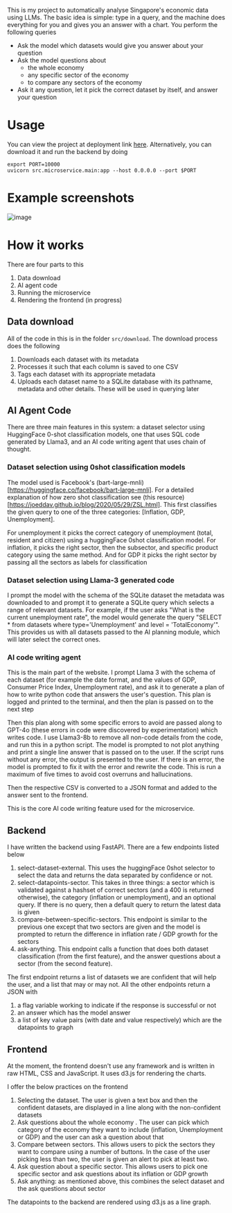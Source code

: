 This is my project to automatically analyse Singapore's economic data using LLMs. The basic idea is simple: type in a query, and the machine does everything for you and gives you an answer with a chart. You perform the following queries
- Ask the model which datasets would give you answer about your question
- Ask the model questions about
  * the whole economy
  * any specific sector of the economy
  * to compare any sectors of the economy
- Ask it any question, let it pick the correct dataset by itself, and answer your question

# Usage
You can view the project at deployment link [here](https://sgdataproject-frontend.onrender.com/). Alternatively, you can download it and run the backend by doing

```
export PORT=10000
uvicorn src.microservice.main:app --host 0.0.0.0 --port $PORT
```

# Example screenshots
![image](https://github.com/user-attachments/assets/c958e92d-25dd-4219-a7f6-f42760607ddc)

# How it works
There are four parts to this  
1. Data download
2. AI agent code
3. Running the microservice 
4. Rendering the frontend (in progress)

## Data download
All of the code in this is in the folder ```src/download```.  The download process does the following
1. Downloads each dataset with its metadata
2. Processes it such that each column is saved to one CSV
3. Tags each dataset with its appropriate metadata
4. Uploads each dataset name to a SQLite database with its pathname, metadata and other details. These will be used in querying later

## AI Agent Code
There are three main features in this system: a dataset selector using HuggingFace 0-shot classification models, one that uses SQL code generated by Llama3, and an AI code writing agent that uses chain of thought.

### Dataset selection using 0shot classification models
The model used is Facebook's (bart-large-mnli)[https://huggingface.co/facebook/bart-large-mnli]. For a detailed explanation of how zero shot classification see (this resource)[https://joeddav.github.io/blog/2020/05/29/ZSL.html]. 
This first classifies the given query to one of the three categories: [Inflation, GDP, Unemployment]. 

For unemployment it picks the correct category of unemployment (total, resident and citizen) using a huggingFace 0shot classification model. 
For inflation, it picks the right sector, then the subsector, and specific product category using the same method. And for GDP it picks the right sector by passing all the sectors as labels for classification

### Dataset selection using Llama-3 generated code

I prompt the model with the schema of the SQLite dataset the metadata was downloaded to and prompt it to generate a SQLite query which selects a range of relevant datasets. For example, if the user asks "What is the current unemployment rate", the model would generate the query "SELECT * from datasets where type='Unemployment' and level = 'TotalEconomy'". This provides us with all datasets passed to the AI planning module, which will later select the correct ones.

### AI code writing agent
This is the main part of the website. I prompt Llama 3 with the schema of each dataset (for example the date format, and the values of GDP, Consumer Price Index, Unemployment rate), and ask it to generate a plan of how to write python code that answers the user's question. This plan is logged and printed to the terminal, and then the plan is passed on to the next step

Then this plan along with some specific errors to avoid are passed along to GPT-4o (these errors in code were discovered by experimentation) which writes code. I use Llama3-8b to remove all non-code details from the code, and run this in a python script. The model is prompted to not plot anything and print a single line answer that is passed on to the user. If the script runs without any error, the output is presented to the user. If there is an error, the model is prompted to fix it with the error and rewrite the code. This is run a maximum of five times to avoid cost overruns and hallucinations. 

Then the respective CSV is converted to a JSON format and added to the answer sent to the frontend.

This is the core AI code writing feature used for the microservice.

## Backend

I have written the backend using FastAPI. There are a few endpoints listed below
1. select-dataset-external. This uses the huggingFace 0shot selector to select the data and returns the data separated by confidence or not.
2. select-datapoints-sector. This takes in three things: a sector which is validated against a hashset of correct sectors (and a 400 is returned otherwise), the category (inflation or unemployment), and an optional query. If there is no query, then a default query to return the latest data is given
3. compare-between-specific-sectors. This endpoint is similar to the previous one except that two sectors are given and the model is prompted to return the difference in inflation rate / GDP growth for the sectors
4. ask-anything. This endpoint calls a function that does both dataset classification (from the first feature), and the answer questions about a sector (from the second feature). 

The first endpoint returns a list of datasets we are confident that will help the user, and a list that may or may not. All the other endpoints return a JSON with

1. a flag variable working to indicate if the response is successful or not
2. an answer which has the model answer
3. a list of key value pairs (with date and value respectively) which are the datapoints to graph

## Frontend
At the moment, the frontend doesn't use any framework and is written in raw HTML, CSS and JavaScript. It uses d3.js for rendering the charts. 

I offer the below practices on the frontend
1. Selecting the dataset. The user is given a text box and then the confident datasets, are displayed in a line along with the non-confident datasets
2. Ask questions about the whole economy . The user can pick which category of the economy they want to include (inflation, Unemployment or GDP) and the user can ask a question about that
3. Compare between sectors. This allows users to pick the sectors they want to compare using a number of buttons. In the case of the user picking less than two, the user is given an alert to pick at least two.
4. Ask question about a specific sector. This allows users to pick one specific sector and ask questions about its inflation or GDP growth
5. Ask anything: as mentioned above, this combines the select dataset and the ask questions about sector


The datapoints to the backend are rendered using d3.js as a line graph. 

